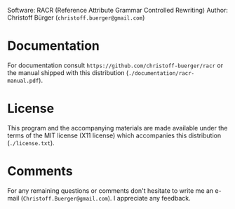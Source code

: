 Software: RACR (Reference Attribute Grammar Controlled Rewriting)
Author:   Christoff Bürger (`christoff.buerger@gmail.com`)

# Documentation

For documentation consult `https://github.com/christoff-buerger/racr` or the
manual shipped with this distribution (`./documentation/racr-manual.pdf`).

# License

This program and the accompanying materials are made available under the
terms of the MIT license (X11 license) which accompanies this distribution
(`./license.txt`).

# Comments

For any remaining questions or comments don't hesitate to write me an e-mail
(`Christoff.Buerger@gmail.com`). I appreciate any feedback.
